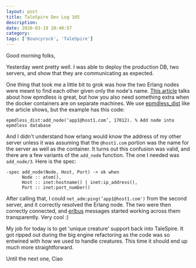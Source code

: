 ```yaml
---
layout: post
title: TaleSpire Dev Log 165
description:
date: 2020-03-19 10:40:57
category:
tags: ['Bouncyrock', 'TaleSpire']
---
```


Good morning folks,

Yesterday went pretty well. I was able to deploy the production DB, two servers, and show that they are communicating as expected.

One thing that took me a little bit to grok was how the two Erlang nodes were meant to find each other given only the node's name. [This article](https://hackernoon.com/running-distributed-erlang-elixir-applications-on-docker-b211d95affbe) talks about how epmdless is great, but how you also need something extra when the docker containers are on separate machines. We use [epmdless_dist](https://github.com/scrapinghub/epmdless_dist) like the article shows, but the example has this code:

```
epmdless_dist:add_node(‘app1@host1.com’, 17012). % Add node into epmdless database
```

And I didn't understand how erlang would know the address of my other server unless it was assuming that the `@host1.com` portion was the name for the server as well as the container. It turns out this confusion was valid, and there are a few variants of the `add_node` function. The one I needed was `add_node/3`. Here is the spec:

```
-spec add_node(Node, Host, Port) -> ok when
      Node :: atom(),
      Host :: inet:hostname() | inet:ip_address(),
      Port :: inet:port_number()
```

After calling that, I could `net_adm:ping(‘app1@host1.com')` from the second server, and it correctly resolved the Erlang node. The two were then correctly connected, and [erlbus](https://github.com/cabol/erlbus) messages started working across them transparently. Very cool :)

My job for today is to get 'unique creature' support back into TaleSpire. It got ripped out during the big engine refactoring as the code was so entwined with how we used to handle creatures. This time it should end up much more straightforward.

Until the next one,
Ciao
